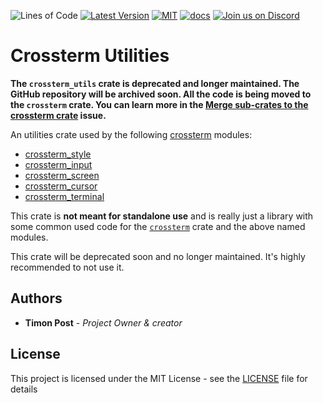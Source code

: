 ![Lines of Code][s7] [![Latest Version][s1]][l1] [![MIT][s2]][l2] [![docs][s3]][l3] [![Join us on Discord][s5]][l5]

# Crossterm Utilities

**The `crossterm_utils` crate is deprecated and longer maintained. The GitHub repository will
be archived soon. All the code is being moved to the `crossterm` crate. You can learn more in
the [Merge sub-crates to the crossterm crate](https://github.com/crossterm-rs/crossterm/issues/265)
issue.**

An utilities crate used by the following [crossterm](https://crates.io/crates/crossterm) modules:

- [crossterm_style](https://crates.io/crates/crossterm_style) 
- [crossterm_input](https://crates.io/crates/crossterm_input) 
- [crossterm_screen](https://crates.io/crates/crossterm_screen)
- [crossterm_cursor](https://crates.io/crates/crossterm_cursor)
- [crossterm_terminal](https://crates.io/crates/crossterm_terminal)

This crate is **not meant for standalone use** and is really just a library with some common used
code for the [`crossterm`](https://crates.io/crates/crossterm) crate and the above named modules.

This crate will be deprecated soon and no longer maintained. It's highly recommended
to not use it.

## Authors

* **Timon Post** - *Project Owner & creator*

## License

This project is licensed under the MIT License - see the [LICENSE](./LICENSE) file for details

[s1]: https://img.shields.io/crates/v/crossterm_utils.svg
[l1]: https://crates.io/crates/crossterm_utils

[s2]: https://img.shields.io/badge/license-MIT-blue.svg
[l2]: ./LICENSE

[s3]: https://docs.rs/crossterm_utils/badge.svg
[l3]: https://docs.rs/crossterm_utils/

[s5]: https://img.shields.io/discord/560857607196377088.svg?logo=discord
[l5]: https://discord.gg/K4nyTDB.

[s7]: https://travis-ci.org/crossterm-rs/crossterm.svg?branch=master
